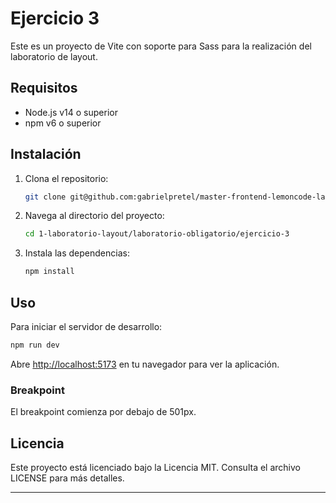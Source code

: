 # Ejercicio 3

Este es un proyecto de Vite con soporte para Sass para la realización del laboratorio de layout.

## Requisitos

- Node.js v14 o superior
- npm v6 o superior

## Instalación

1. Clona el repositorio:

   ```sh
   git clone git@github.com:gabrielpretel/master-frontend-lemoncode-laboratorios.git
   ```

2. Navega al directorio del proyecto:

   ```sh
   cd 1-laboratorio-layout/laboratorio-obligatorio/ejercicio-3
   ```

3. Instala las dependencias:

   ```sh
   npm install
   ```

## Uso

Para iniciar el servidor de desarrollo:

```sh
npm run dev
```

Abre [http://localhost:5173](http://localhost:5173) en tu navegador para ver la aplicación.

### Breakpoint

El breakpoint comienza por debajo de 501px.

## Licencia

Este proyecto está licenciado bajo la Licencia MIT. Consulta el archivo LICENSE para más detalles.

---
